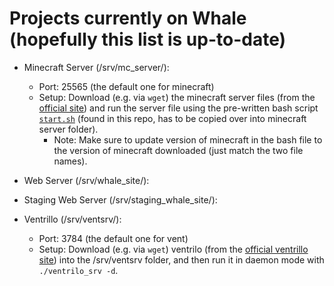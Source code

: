 # Projects currently on Whale (hopefully this list is up-to-date)

 + Minecraft Server (/srv/mc_server/):
     * Port: 25565 (the default one for minecraft)
     * Setup: Download (e.g. via `wget`) the minecraft server files (from the [official site](https://minecraft.net/download)) and run the server file using the pre-written bash script [`start.sh`](minecraft/start.sh) (found in this repo, has to be copied over into minecraft server folder).
         - Note: Make sure to update version of minecraft in the bash file to the version of minecraft downloaded (just match the two file names).


 + Web Server (/srv/whale_site/):


 + Staging Web Server (/srv/staging_whale_site/):


 + Ventrillo (/srv/ventsrv/):
     * Port: 3784 (the default one for vent)
     * Setup: Download (e.g. via `wget`) ventrilo (from the [official ventrillo site](http://www.ventrilo.com/download.php)) into the /srv/ventsrv folder, and then run it in daemon mode with `./ventrilo_srv -d`.
